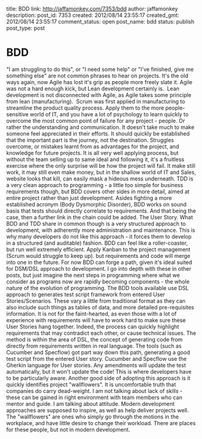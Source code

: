 title: BDD
link: http://jaffamonkey.com/7353/bdd
author: jaffamonkey
description: 
post_id: 7353
created: 2012/08/14 23:55:17
created_gmt: 2012/08/14 23:55:17
comment_status: open
post_name: bdd
status: publish
post_type: post

# BDD

"I am struggling to do this", or "I need some help" or "I've finished, give me something else" are not common phrases to hear on projects. It's the old ways again, now Agile has lost it's grip as people more freely slate it. Agile was not a hard enough kick, but Lean development certainly is.  Lean development is not disconnected with Agile, as Agile takes some principle from lean (manufacturing).  Scrum was first applied in manufacturing to streamline the product quality process. Apply them to the more people-sensitive world of IT, and you have a lot of psychology to learn quickly to overcome the most common point of failure for any project - people. Or rather the understanding and communication. It doesn't take much to make someone feel appreciated in their efforts. It should quickly be established that the important part is the journey, not the destination. Struggles overcome, or mistakes learnt from as advantages for the project, and knowledge for future projects. It is all very well applying process, but without the team selling up to same ideal and following it, it's a fruitless exercise where the only surprise will be how the project will fail. It make still work, it may still even make money, but in the shallow world of IT and Sales, website looks that kill, can easily mask a hideous mess underneath. TDD is a very clean approach to programming - a little too simple for business requirements though, but BDD covers other sides in more detail, aimed at entire project rather than just development. Asides fighting a more established acronym (Body Dysmorphic Disorder), BDD works on sound basis that tests should directly correlate to requirements. And that being the case, then a further link in the chain could be added. The User Story. What BDD and TDD share in common though is a very structured approach to development, with adherently more administration and maintenance. This is why many developers do not like this approach - it forces them to develop in a structured (and auditable) fashion. BDD can feel like a roller-coaster, but run well extremely efficient. Apply Kanban to the project management (Scrum would struggle to keep up). but requirements and code will merge into one in the future. For now BDD can forge a path, given it's ideal suited for DSM/DSL approach to development. I go into depth with these in other posts, but just imagine the next steps in programming where what we consider as programs now are rapidly becoming components - the whole nature of the evolution of programming. The BDD tools available use DSL approach to generates test script framework from entered User Stories/Scenarios. These vary a little from traditional format as they can also include such things as tables of data, and more detailed pre-requisites information. It is not for the faint-hearted, as even those with a lot of experience with requirements will have to work hard to make sure these User Stories hang together. Indeed, the process can quickly highlight requirements that may contradict each other, or cause technical issues. The method is within the area of DSL, the concept of generating code from directly from requirements written in real language. The tools (such as Cucumber and Specflow) got part way down this path, generating a good test script from the entered User story. Cucumber and Specflow use the Gherkin language for User stories. Any amendments will update the test automatically, but it won't update the code! This is where developers have to be particularly aware. Another good side of adopting this approach is it quickly identifies project "wallflowers". It is uncomfortable truth that companies do carry dead-weight. I am not talking about lack of skills - these can be gained in right environment with team members who can mentor and guide. I am talking about attitude. Modern development approaches are supposed to inspire, as well as help deliver projects well. The "wallflowers" are ones who simply go through the motions in the workplace, and have little desire to change their workload. There are places for these people, but not in modern development.